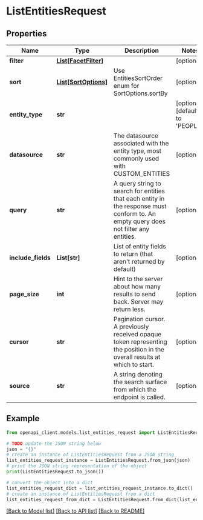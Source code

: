 # ListEntitiesRequest


## Properties

Name | Type | Description | Notes
------------ | ------------- | ------------- | -------------
**filter** | [**List[FacetFilter]**](FacetFilter.md) |  | [optional] 
**sort** | [**List[SortOptions]**](SortOptions.md) | Use EntitiesSortOrder enum for SortOptions.sortBy | [optional] 
**entity_type** | **str** |  | [optional] [default to 'PEOPLE']
**datasource** | **str** | The datasource associated with the entity type, most commonly used with CUSTOM_ENTITIES | [optional] 
**query** | **str** | A query string to search for entities that each entity in the response must conform to. An empty query does not filter any entities. | [optional] 
**include_fields** | **List[str]** | List of entity fields to return (that aren&#39;t returned by default) | [optional] 
**page_size** | **int** | Hint to the server about how many results to send back. Server may return less. | [optional] 
**cursor** | **str** | Pagination cursor. A previously received opaque token representing the position in the overall results at which to start. | [optional] 
**source** | **str** | A string denoting the search surface from which the endpoint is called. | [optional] 

## Example

```python
from openapi_client.models.list_entities_request import ListEntitiesRequest

# TODO update the JSON string below
json = "{}"
# create an instance of ListEntitiesRequest from a JSON string
list_entities_request_instance = ListEntitiesRequest.from_json(json)
# print the JSON string representation of the object
print(ListEntitiesRequest.to_json())

# convert the object into a dict
list_entities_request_dict = list_entities_request_instance.to_dict()
# create an instance of ListEntitiesRequest from a dict
list_entities_request_from_dict = ListEntitiesRequest.from_dict(list_entities_request_dict)
```
[[Back to Model list]](../README.md#documentation-for-models) [[Back to API list]](../README.md#documentation-for-api-endpoints) [[Back to README]](../README.md)


